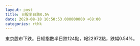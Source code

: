 ```yaml
---
layout: post
title: 日股半日跌0.5%
date: 2020-08-18 10:50:53.000000000 +08:00
categories: rthk
---
```


東京股市下跌。日經指數半日跌124點，報22972點，跌幅0.54%。
